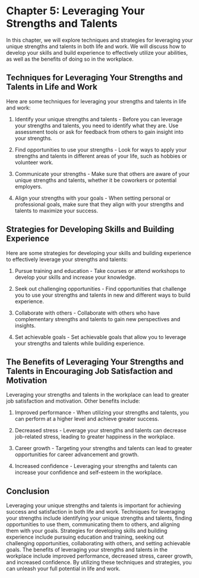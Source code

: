 Chapter 5: Leveraging Your Strengths and Talents
================================================

In this chapter, we will explore techniques and strategies for leveraging your unique strengths and talents in both life and work. We will discuss how to develop your skills and build experience to effectively utilize your abilities, as well as the benefits of doing so in the workplace.

Techniques for Leveraging Your Strengths and Talents in Life and Work
---------------------------------------------------------------------

Here are some techniques for leveraging your strengths and talents in life and work:

1. Identify your unique strengths and talents - Before you can leverage your strengths and talents, you need to identify what they are. Use assessment tools or ask for feedback from others to gain insight into your strengths.

2. Find opportunities to use your strengths - Look for ways to apply your strengths and talents in different areas of your life, such as hobbies or volunteer work.

3. Communicate your strengths - Make sure that others are aware of your unique strengths and talents, whether it be coworkers or potential employers.

4. Align your strengths with your goals - When setting personal or professional goals, make sure that they align with your strengths and talents to maximize your success.

Strategies for Developing Skills and Building Experience
--------------------------------------------------------

Here are some strategies for developing your skills and building experience to effectively leverage your strengths and talents:

1. Pursue training and education - Take courses or attend workshops to develop your skills and increase your knowledge.

2. Seek out challenging opportunities - Find opportunities that challenge you to use your strengths and talents in new and different ways to build experience.

3. Collaborate with others - Collaborate with others who have complementary strengths and talents to gain new perspectives and insights.

4. Set achievable goals - Set achievable goals that allow you to leverage your strengths and talents while building experience.

The Benefits of Leveraging Your Strengths and Talents in Encouraging Job Satisfaction and Motivation
----------------------------------------------------------------------------------------------------

Leveraging your strengths and talents in the workplace can lead to greater job satisfaction and motivation. Other benefits include:

1. Improved performance - When utilizing your strengths and talents, you can perform at a higher level and achieve greater success.

2. Decreased stress - Leverage your strengths and talents can decrease job-related stress, leading to greater happiness in the workplace.

3. Career growth - Targeting your strengths and talents can lead to greater opportunities for career advancement and growth.

4. Increased confidence - Leveraging your strengths and talents can increase your confidence and self-esteem in the workplace.

Conclusion
----------

Leveraging your unique strengths and talents is important for achieving success and satisfaction in both life and work. Techniques for leveraging your strengths include identifying your unique strengths and talents, finding opportunities to use them, communicating them to others, and aligning them with your goals. Strategies for developing skills and building experience include pursuing education and training, seeking out challenging opportunities, collaborating with others, and setting achievable goals. The benefits of leveraging your strengths and talents in the workplace include improved performance, decreased stress, career growth, and increased confidence. By utilizing these techniques and strategies, you can unleash your full potential in life and work.
